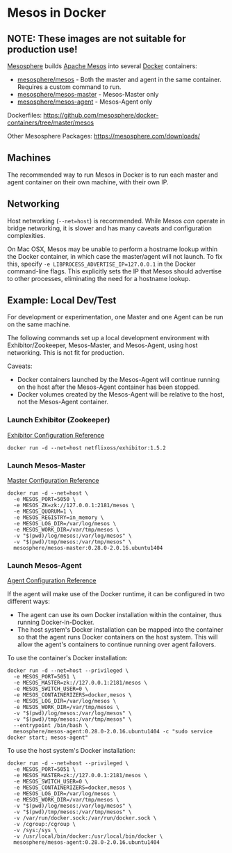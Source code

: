 # Mesos in Docker

## NOTE: These images are not suitable for production use!

[Mesosphere](https://mesosphere.com/) builds [Apache Mesos](http://mesos.apache.org/) into several [Docker](https://www.docker.com/) containers:

- [mesosphere/mesos](https://hub.docker.com/r/mesosphere/mesos/) - Both the master and agent in the same container. Requires a custom command to run.
- [mesosphere/mesos-master](https://hub.docker.com/r/mesosphere/mesos-master/) - Mesos-Master only
- [mesosphere/mesos-agent](https://hub.docker.com/r/mesosphere/mesos-agent/) - Mesos-Agent only

Dockerfiles: https://github.com/mesosphere/docker-containers/tree/master/mesos

Other Mesosphere Packages: https://mesosphere.com/downloads/

## Machines

The recommended way to run Mesos in Docker is to run each master and agent container on their own machine, with their own IP.

## Networking

Host networking (`--net=host`) is recommended. While Mesos *can* operate in bridge networking, it is slower and has many caveats and configuration complexities.

On Mac OSX, Mesos may be unable to perform a hostname lookup within the Docker container, in which case the master/agent will not launch. To fix this, specify `-e LIBPROCESS_ADVERTISE_IP=127.0.0.1` in the Docker command-line flags. This explicitly sets the IP that Mesos should advertise to other processes, eliminating the need for a hostname lookup.

## Example: Local Dev/Test

For development or experimentation, one Master and one Agent can be run on the same machine.

The following commands set up a local development environment with Exhibitor/Zookeeper, Mesos-Master, and Mesos-Agent, using host networking. This is not fit for production.

Caveats:
- Docker containers launched by the Mesos-Agent will continue running on the host after the Mesos-Agent container has been stopped.
- Docker volumes created by the Mesos-Agent will be relative to the host, not the Mesos-Agent container.

### Launch Exhibitor (Zookeeper)

[Exhibitor Configuration Reference](https://github.com/Netflix/exhibitor/wiki/Running-Exhibitor)

```
docker run -d --net=host netflixoss/exhibitor:1.5.2
```

### Launch Mesos-Master

[Master Configuration Reference](https://open.mesosphere.com/reference/mesos-master/)

```
docker run -d --net=host \
  -e MESOS_PORT=5050 \
  -e MESOS_ZK=zk://127.0.0.1:2181/mesos \
  -e MESOS_QUORUM=1 \
  -e MESOS_REGISTRY=in_memory \
  -e MESOS_LOG_DIR=/var/log/mesos \
  -e MESOS_WORK_DIR=/var/tmp/mesos \
  -v "$(pwd)/log/mesos:/var/log/mesos" \
  -v "$(pwd)/tmp/mesos:/var/tmp/mesos" \
  mesosphere/mesos-master:0.28.0-2.0.16.ubuntu1404
```

### Launch Mesos-Agent

[Agent Configuration Reference](https://open.mesosphere.com/reference/mesos-agent/)

If the agent will make use of the Docker runtime, it can be configured in two different ways:
* The agent can use its own Docker installation within the container, thus running Docker-in-Docker.
* The host system's Docker installation can be mapped into the container so that the agent runs Docker containers on the host system. This will allow the agent's containers to continue running over agent failovers.

To use the container's Docker installation:
```
docker run -d --net=host --privileged \
  -e MESOS_PORT=5051 \
  -e MESOS_MASTER=zk://127.0.0.1:2181/mesos \
  -e MESOS_SWITCH_USER=0 \
  -e MESOS_CONTAINERIZERS=docker,mesos \
  -e MESOS_LOG_DIR=/var/log/mesos \
  -e MESOS_WORK_DIR=/var/tmp/mesos \
  -v "$(pwd)/log/mesos:/var/log/mesos" \
  -v "$(pwd)/tmp/mesos:/var/tmp/mesos" \
  --entrypoint /bin/bash \
  mesosphere/mesos-agent:0.28.0-2.0.16.ubuntu1404 -c "sudo service docker start; mesos-agent"
```

To use the host system's Docker installation:
```
docker run -d --net=host --privileged \
  -e MESOS_PORT=5051 \
  -e MESOS_MASTER=zk://127.0.0.1:2181/mesos \
  -e MESOS_SWITCH_USER=0 \
  -e MESOS_CONTAINERIZERS=docker,mesos \
  -e MESOS_LOG_DIR=/var/log/mesos \
  -e MESOS_WORK_DIR=/var/tmp/mesos \
  -v "$(pwd)/log/mesos:/var/log/mesos" \
  -v "$(pwd)/tmp/mesos:/var/tmp/mesos" \
  -v /var/run/docker.sock:/var/run/docker.sock \
  -v /cgroup:/cgroup \
  -v /sys:/sys \
  -v /usr/local/bin/docker:/usr/local/bin/docker \
  mesosphere/mesos-agent:0.28.0-2.0.16.ubuntu1404
```
